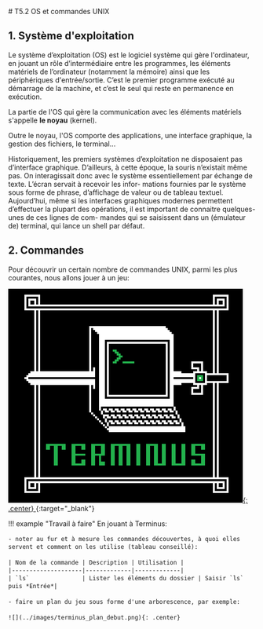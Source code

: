 # T5.2 OS et commandes UNIX

## 1. Système d'exploitation

Le système d’exploitation (OS) est le logiciel système qui gère l'ordinateur, en jouant un rôle d’intermédiaire entre les programmes, les éléments matériels de l’ordinateur (notamment la mémoire) ainsi que les périphériques d'entrée/sortie. C’est le premier programme exécuté au démarrage de la machine, et c’est le seul qui reste en permanence en exécution.

La partie de l'OS qui gère la communication avec les éléments matériels s'appelle  **le noyau** (kernel).

Outre le noyau, l'OS comporte des applications, une interface graphique, la gestion des fichiers, le terminal...

Historiquement, les premiers systèmes d’exploitation ne disposaient pas d’interface graphique. D’ailleurs, à cette époque, la souris
n’existait même pas. On interagissait donc avec le système essentiellement par échange de texte. L’écran servait à recevoir les infor-
mations fournies par le système sous forme de phrase, d’affichage de valeur ou de tableau textuel. Aujourd’hui, même si les interfaces
graphiques modernes permettent d’effectuer la plupart des opérations, il est important de connaitre quelques-unes de ces lignes de com-
mandes qui se saisissent dans un (émulateur de) terminal, qui lance un shell par défaut.


<!-- 
terminal

    L'émulateur de terminal (souvent appelé terminal tout court) est un programme qui s'exécute dans le gestionnaire de fenêtre. Il sert à exécuter des programme en mode texte, c'est à dire où toute l'interaction avec l'utilisateur se fait avec l'écran (pour afficher du texte) et le clavier (pour lire du texte). Un terminal peut par exemple exécuter un programme Python comme le pendu du TP2 d'info201.

    Par défaut le terminal exécute un shell.

    Il existe de nombreux émulateurs de terminaux sous Unix: xterm, rxvt-unicode, LXTerminal, gnome-terminal, konsole, xfce4-terminal, ...
shell

    Le shell (aussi appelé invite de commande ou interpréteur de commandes) est un programme avec une interface en mode texte. Le shell affiche un prompt (représenté par le symbole $) et lit les commandes tapées par l'utilisateur. Ces commandes permettent d'effectuer des tâches courantes sur les fichiers, de lancer d'autres programmes, etc. Le shell offre aussi un langage permettant d'effectuer des tâche conditionnelles et / ou répétitive à l'aide de structures de controle (conditionnelles, boucles for et while, etc.) Les suites de commandes que l'on souhaite réutiliser peuvent être sauvegardées dans un fichier appelé script.

    Il existe de nombreux shell sous Unix. Les plus utilisés dans le monde Linux sont bash et zsh. D'autres exemples sont csh, ksh, tcsh.
commande

    Une commande est un général un petit programme externe lancé par le shell. Par exemple, la commande ls permet d'afficher la liste des fichiers contenus dans le répertoire courant. Il est également possible d'exécuter des programme très complexe (comme un traitement de texte ou un navigateur internet), mais cela est rarement fait depuis le shell.

    Certaines commandes ne correspondent pas à des programmes externes mais sont interprétées directement par le shell. (La commande echo qui affiche une chaine à l'écran en est un exemple...) -->



## 2. Commandes 

Pour découvrir un certain nombre de commandes UNIX, parmi les plus courantes, nous allons jouer à un jeu:

[![](../images/terminus.png){: .center} ](http://luffah.xyz/bidules/Terminus/){:target="_blank"}


!!! example "Travail à faire"
    En jouant à Terminus: 

    - noter au fur et à mesure les commandes découvertes, à quoi elles servent et comment on les utilise (tableau conseillé):

    | Nom de la commande | Description | Utilisation |
    |--------------------|-------------|-------------|
    | `ls`               | Lister les éléments du dossier | Saisir `ls` puis *Entrée*|

    - faire un plan du jeu sous forme d'une arborescence, par exemple:

    ![](../images/terminus_plan_debut.png){: .center} 

